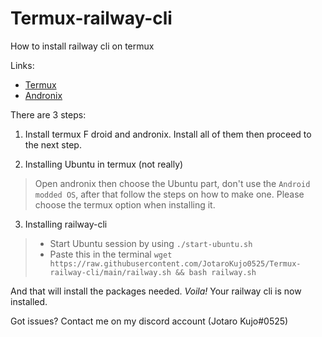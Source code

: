 # Termux-railway-cli
How to install railway cli on termux 

Links:
- [Termux](https://f-droid.org/en/packages/com.termux/)
- [Andronix](https://play.google.com/store/apps/details?id=studio.com.techriz.andronix)


There are 3 steps:
1. Install termux F droid and andronix. Install all of them then proceed to the next step.

2. Installing Ubuntu in termux (not really)
> Open andronix then choose the Ubuntu part, don't use the `Android modded OS`, after that follow the steps on how to make one. Please choose the termux option when installing it.

3. Installing railway-cli
> - Start Ubuntu session by using `./start-ubuntu.sh`
> - Paste this in the terminal `wget https://raw.githubusercontent.com/JotaroKujo0525/Termux-railway-cli/main/railway.sh && bash railway.sh`

And that will install the packages needed. *Voila!* Your railway cli is now installed.

Got issues? Contact me on my discord account (Jotaro Kujo#0525) 
